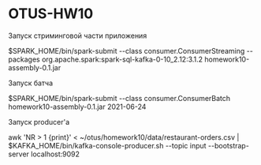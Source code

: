 # OTUS-HW10


Запуск стриминговой части приложения

$SPARK_HOME/bin/spark-submit --class consumer.ConsumerStreaming  --packages org.apache.spark:spark-sql-kafka-0-10_2.12:3.1.2 homework10-assembly-0.1.jar

Запуск батча

$SPARK_HOME/bin/spark-submit --class consumer.ConsumerBatch   homework10-assembly-0.1.jar 2021-06-24

Запуск producer'а

awk  'NR > 1 {print}' < ~/otus/homework10/data/restaurant-orders.csv | $KAFKA_HOME/bin/kafka-console-producer.sh --topic input --bootstrap-server localhost:9092